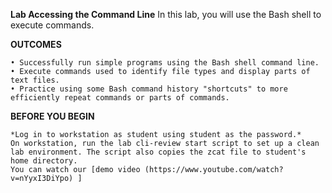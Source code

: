 **Lab Accessing the Command Line**
In this lab, you will use the Bash shell to execute commands.

**OUTCOMES**

    • Successfully run simple programs using the Bash shell command line. 
    • Execute commands used to identify file types and display parts of text files. 
    • Practice using some Bash command history "shortcuts" to more efficiently repeat commands or parts of commands.

**BEFORE YOU BEGIN**

    *Log in to workstation as student using student as the password.*
    On workstation, run the lab cli-review start script to set up a clean lab environment. The script also copies the zcat file to student's home directory.
    You can watch our [demo video (https://www.youtube.com/watch?v=nYyxI3DiYpo) ]
